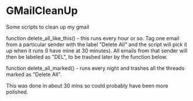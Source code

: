 # GMailCleanUp
Some scripts to clean up my gmail

function delete_all_like_this() - this runs every hour or so. 
Tag one email from a particular sender with the label "Delete All"  and the script will pick it up when it runs (I have mine at 30 minutes). All emails from that sender will then be labeled as "DEL", to be trashed later by the function below.

function delete_all_marked() - runs every night and trashes all the threads marked as "Delete All".

This was done in about 30 mins so could probably have been more polished.
